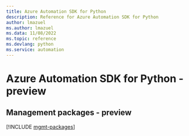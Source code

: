 ```yaml
---
title: Azure Automation SDK for Python
description: Reference for Azure Automation SDK for Python
author: lmazuel
ms.author: lmazuel
ms.data: 11/08/2022
ms.topic: reference
ms.devlang: python
ms.service: automation
---
```

# Azure Automation SDK for Python - preview

## Management packages - preview
[!INCLUDE [mgmt-packages](automation-mgmt-index.md)]
